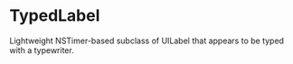 TypedLabel
==========

Lightweight NSTimer-based subclass of UILabel that appears to be typed with a typewriter.